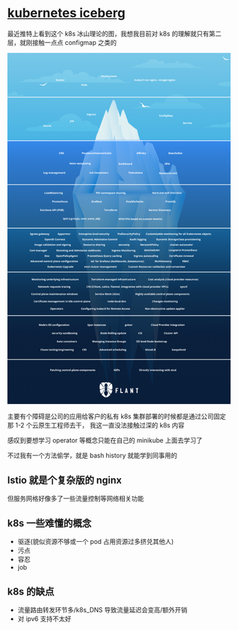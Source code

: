 # [kubernetes iceberg](/2022/05/kubernetes_iceberg.md)

最近推特上看到这个 k8s 冰山理论的图，我想我目前对 k8s 的理解就只有第二层，就刚接触一点点 configmap 之类的

![](kubernetes_iceberg.png)

主要有个障碍是公司的应用给客户的私有 k8s 集群部署的时候都是通过公司固定那 1-2 个云原生工程师去干，
我这一直没法接触过深的 k8s 内容

感叹到要想学习 operator 等概念只能在自己的 minikube 上面去学习了

不过我有一个方法偷学，就是 bash history 就能学到同事用的

## lstio 就是个复杂版的 nginx

但服务网格好像多了一些流量控制等网络相关功能

## k8s 一些难懂的概念

- 驱逐(貌似资源不够或一个 pod 占用资源过多挤兑其他人)
- 污点
- 容忍
- job

## k8s 的缺点

- 流量路由转发环节多/k8s_DNS 导致流量延迟会变高/额外开销
- 对 ipv6 支持不太好
